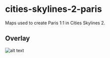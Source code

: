 # cities-skylines-2-paris
 Maps used to create Paris 1:1 in Cities Skylines 2.

 ## Overlay
 ![alt text](https://media.githubusercontent.com/media/Gilk260/cities-skylines-2-paris/main/Overlay/Paris%201m.png)